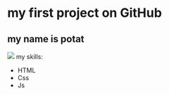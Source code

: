 # my first project on GitHub

## my name is potat

![](https://www.pngall.com/wp-content/uploads/2016/03/Cat-PNG-2.png)
my skills: 
* HTML
* Css
* Js

